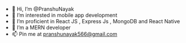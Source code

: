 - 👋 Hi, I’m @PranshuNayak
- 👀 I’m interested in mobile app development 
- 🌱 I’m proficient in React JS , Express Js , MongoDB and React Native
- 💞️ I’m a MERN developer
- 📫 Pin me at pranshunayak566@gmail.com

<!---
PranshuNayak/PranshuNayak is a ✨ special ✨ repository because its `README.md` (this file) appears on your GitHub profile.
You can click the Preview link to take a look at your changes.
--->
